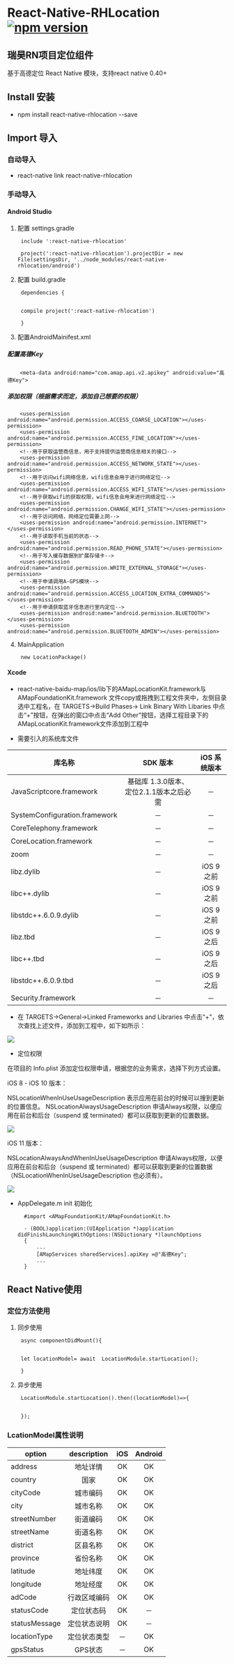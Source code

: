 # React-Native-RHLocation [![npm version](https://img.shields.io/npm/v/react-native-rhlocation.svg?style=flat)](https://www.npmjs.com/package/react-native-rhlocation)
## **瑞昊RN项目定位组件**


基于高德定位 React Native 模块，支持react native 0.40+


## Install 安装

* npm install react-native-rhlocation --save

## Import 导入

### 自动导入

* react-native link react-native-rhlocation

### 手动导入

#### Android Studio

1. 配置 settings.gradle 

		include ':react-native-rhlocation'

		project(':react-native-rhlocation').projectDir = new File(settingsDir, '../node_modules/react-native-rhlocation/android')


2. 配置 build.gradle 

	
		dependencies {


		compile project(':react-native-rhlocation')
	
		}
3. 配置AndroidMainifest.xml 
#####   配置高德Key
	 	<meta-data android:name="com.amap.api.v2.apikey" android:value="高德Key"> 
##### 	  添加权限（根据需求而定，添加自己想要的权限）
		<uses-permission android:name="android.permission.ACCESS_COARSE_LOCATION"></uses-permission>
	    <uses-permission android:name="android.permission.ACCESS_FINE_LOCATION"></uses-permission>
	    <!--用于获取运营商信息，用于支持提供运营商信息相关的接口-->
	    <uses-permission android:name="android.permission.ACCESS_NETWORK_STATE"></uses-permission>
	    <!--用于访问wifi网络信息，wifi信息会用于进行网络定位-->
	    <uses-permission android:name="android.permission.ACCESS_WIFI_STATE"></uses-permission>
	    <!--用于获取wifi的获取权限，wifi信息会用来进行网络定位-->
	    <uses-permission android:name="android.permission.CHANGE_WIFI_STATE"></uses-permission>
	    <!--用于访问网络，网络定位需要上网-->
	    <uses-permission android:name="android.permission.INTERNET"></uses-permission>
	    <!--用于读取手机当前的状态-->
	    <uses-permission android:name="android.permission.READ_PHONE_STATE"></uses-permission>
	    <!--用于写入缓存数据到扩展存储卡-->
	    <uses-permission android:name="android.permission.WRITE_EXTERNAL_STORAGE"></uses-permission>
	    <!--用于申请调用A-GPS模块-->
	    <uses-permission android:name="android.permission.ACCESS_LOCATION_EXTRA_COMMANDS"></uses-permission>
	    <!--用于申请获取蓝牙信息进行室内定位-->
	    <uses-permission android:name="android.permission.BLUETOOTH"></uses-permission>
	    <uses-permission android:name="android.permission.BLUETOOTH_ADMIN"></uses-permission>

4. MainApplication

		new LocationPackage()


#### Xcode

*  react-native-baidu-map/ios/lib下的AMapLocationKit.framework与AMapFoundationKit.framework 文件copy或拖拽到工程文件夹中，左侧目录选中工程名，在 TARGETS->Build Phases-> Link Binary With Libaries 中点击“+”按钮，在弹出的窗口中点击“Add Other”按钮，选择工程目录下的 AMapLocationKit.framework文件添加到工程中

* 需要引入的系统库文件


| 库名称                    | SDK 版本  |iOS 系统版本 
| ----------------------- |:-----:| :-------:
| JavaScriptcore.framework     | 基础库 1.3.0版本、定位2.1.1版本之后必需  | －     
| SystemConfiguration.framework         | －   | －     
| CoreTelephony.framework     | －   | －   
| CoreLocation.framework                | － | －        
| zoom                    | － | －      
| libz.dylib                 | － | iOS 9之前     
| libc++.dylib                 | － | iOS 9之前    
| libstdc++.6.0.9.dylib               | －  | iOS 9之前     
| libz.tbd  | －   | iOS 9之后
| libc++.tbd      | －   | iOS 9之后
| libstdc++.6.0.9.tbd | －   | iOS 9之后
| Security.framework            | －   | －

* 在 TARGETS->General->Linked Frameworks and Libraries 中点击“+”，依次查找上述文件，添加到工程中，如下如所示：


![](http://a.amap.com/lbs/static/img/ios_location_sdk_libs.png)

* 定位权限


在项目的 Info.plist 添加定位权限申请，根据您的业务需求，选择下列方式设置。

iOS 8 - iOS 10 版本： 
 
NSLocationWhenInUseUsageDescription 表示应用在前台的时候可以搜到更新的位置信息。
NSLocationAlwaysUsageDescription 申请Always权限，以便应用在前台和后台（suspend 或 terminated）都可以获取到更新的位置数据。

![](http://a.amap.com/lbs/static/img/ios_location_sdk_permission.png)

iOS 11 版本：

NSLocationAlwaysAndWhenInUseUsageDescription 申请Always权限，以便应用在前台和后台（suspend 或 terminated）都可以获取到更新的位置数据（NSLocationWhenInUseUsageDescription 也必须有）。

![](https://a.amap.com/lbs/static/img/iOS11%E6%9D%83%E9%99%90.png)

* AppDelegate.m init 初始化

		#import <AMapFoundationKit/AMapFoundationKit.h>
		
		- (BOOL)application:(UIApplication *)application didFinishLaunchingWithOptions:(NSDictionary *)launchOptions
		{
  		  	...
    		[AMapServices sharedServices].apiKey =@"高德Key";
    		...
		}

## React Native使用

### 定位方法使用
1. 同步使用

		async componentDidMount(){


  		let locationModel= await  LocationModule.startLocation();

		}


2. 异步使用

		LocationModule.startLocation().then((locationModel)=>{

   
  		});

### LcationModel属性说明

| option                  | description  |iOS |Android
| ----------------------- |:-----:| :-------:| :-------:
| address    | 地址详情  | OK|OK     
| country         | 国家   | OK|OK     
| cityCode     | 城市编码  | OK|OK   
| city                | 城市名称 | OK|OK        
| streetNumber                    | 街道编码 | OK|OK      
| streetName                 | 街道名称 | OK|OK       
| district                | 区县名称 | OK|OK     
| province               | 省份名称  | OK|OK      
| latitude  | 地址纬度   | OK|OK  
| longitude      | 地址经度   | OK|OK  
| adCode | 行政区域编码  | OK|OK  
| statusCode           | 定位状态码   | OK|－ 
| statusMessage           | 定位状态说明   | OK| －
| locationType           | 定位状态类型   | －| OK
| gpsStatus           | GPS状态   | －| OK





